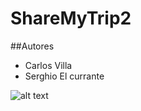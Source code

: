# ShareMyTrip2

##Autores
* Carlos Villa 
* Serghio El currante

![alt text](http://vignette3.wikia.nocookie.net/thefakegees/images/8/8e/Mlg_Doge.png/revision/latest?cb=20151231000415 "Logo Title Text 1")

